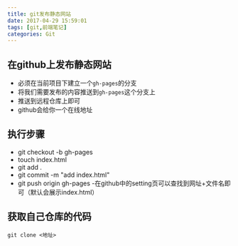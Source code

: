 ```yaml
---
title: git发布静态网站
date: 2017-04-29 15:59:01
tags: [git,前端笔记]
categories: Git
---
```

## 在github上发布静态网站
- 必须在当前项目下建立一个`gh-pages`的分支
- 将我们需要发布的内容推送到`gh-pages`这个分支上
- 推送到远程仓库上即可
- github会给你一个在线地址
<!--more-->
## 执行步骤
- git checkout -b gh-pages
- touch index.html
- git add .
- git commit -m "add index.html"
- git push origin gh-pages
-在github中的setting页可以查找到网址+文件名即可（默认会展示index.html）

## 获取自己仓库的代码
```
git clone <地址>
```
